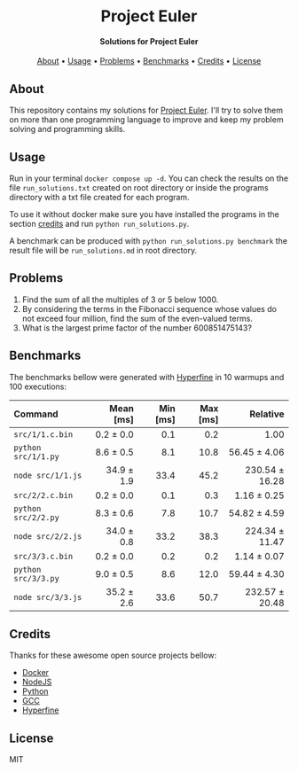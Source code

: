 <h1 align="center">
  Project Euler
</h1>

<h4 align="center">Solutions for Project Euler</h4>

<p align="center">
  <a href="#about">About</a> •
  <a href="#usage">Usage</a> •
  <a href="#problems">Problems</a> •
  <a href="#benchmarks">Benchmarks</a> •
  <a href="#credits">Credits</a> •
  <a href="#license">License</a>
</p>

## About

This repository contains my solutions for [Project Euler](https://projecteuler.net/). I'll try to solve them on more than one programming language to improve and keep my problem solving and programming skills.

## Usage

Run in your terminal ``docker compose up -d``. You can check the results on the file ``run_solutions.txt`` created on root directory or inside the programs directory with a txt file created for each program.

To use it without docker make sure you have installed the programs in the section [credits](#credits) and run ``python run_solutions.py``.

A benchmark can be produced with ``python run_solutions.py benchmark`` the result file will be ``run_solutions.md`` in root directory.

## Problems

1. Find the sum of all the multiples of $3$ or $5$ below $1000$.
2. By considering the terms in the Fibonacci sequence whose values do not exceed four million, find the sum of the even-valued terms.
3. What is the largest prime factor of the number $600851475143$?

## Benchmarks

The benchmarks bellow were generated with [Hyperfine](https://github.com/sharkdp/hyperfine) in 10 warmups and 100 executions:

| Command | Mean [ms] | Min [ms] | Max [ms] | Relative |
|:---|---:|---:|---:|---:|
| `src/1/1.c.bin` | 0.2 ± 0.0 | 0.1 | 0.2 | 1.00 |
| `python src/1/1.py` | 8.6 ± 0.5 | 8.1 | 10.8 | 56.45 ± 4.06 |
| `node src/1/1.js` | 34.9 ± 1.9 | 33.4 | 45.2 | 230.54 ± 16.28 |
| `src/2/2.c.bin` | 0.2 ± 0.0 | 0.1 | 0.3 | 1.16 ± 0.25 |
| `python src/2/2.py` | 8.3 ± 0.6 | 7.8 | 10.7 | 54.82 ± 4.59 |
| `node src/2/2.js` | 34.0 ± 0.8 | 33.2 | 38.3 | 224.34 ± 11.47 |
| `src/3/3.c.bin` | 0.2 ± 0.0 | 0.2 | 0.2 | 1.14 ± 0.07 |
| `python src/3/3.py` | 9.0 ± 0.5 | 8.6 | 12.0 | 59.44 ± 4.30 |
| `node src/3/3.js` | 35.2 ± 2.6 | 33.6 | 50.7 | 232.57 ± 20.48 |

## Credits

Thanks for these awesome open source projects bellow:

- [Docker](https://github.com/docker)
- [NodeJS](https://github.com/nodejs)
- [Python](https://github.com/python)
- [GCC](https://github.com/gcc-mirror/gcc)
- [Hyperfine](https://github.com/sharkdp/hyperfine)

## License

MIT
